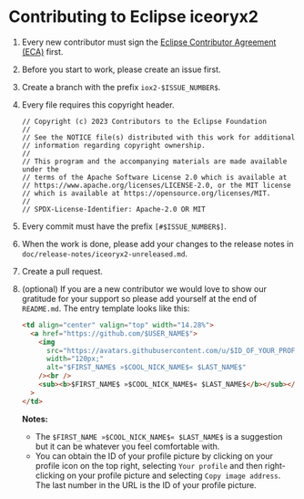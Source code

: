 # Contributing to Eclipse iceoryx2

1. Every new contributor must sign the
   [Eclipse Contributor Agreement (ECA)](https://www.eclipse.org/legal/ECA.php)
   first.
2. Before you start to work, please create an issue first.
3. Create a branch with the prefix `iox2-$ISSUE_NUMBER$`.
4. Every file requires this copyright header.

   ```text
   // Copyright (c) 2023 Contributors to the Eclipse Foundation
   //
   // See the NOTICE file(s) distributed with this work for additional
   // information regarding copyright ownership.
   //
   // This program and the accompanying materials are made available under the
   // terms of the Apache Software License 2.0 which is available at
   // https://www.apache.org/licenses/LICENSE-2.0, or the MIT license
   // which is available at https://opensource.org/licenses/MIT.
   //
   // SPDX-License-Identifier: Apache-2.0 OR MIT
   ```

5. Every commit must have the prefix `[#$ISSUE_NUMBER$]`.
6. When the work is done, please add your changes to the release notes in
   `doc/release-notes/iceoryx2-unreleased.md`.
7. Create a pull request.
8. (optional) If you are a new contributor we would love to show our gratitude
   for your support so please add yourself at the end of `README.md`. The entry
   template looks like this:

   ```html
   <td align="center" valign="top" width="14.28%">
     <a href="https://github.com/$USER_NAME$">
       <img
         src="https://avatars.githubusercontent.com/u/$ID_OF_YOUR_PROFILE_PICTURE$"
         width="120px;"
         alt="$FIRST_NAME$ »$COOL_NICK_NAME$« $LAST_NAME$"
       /><br />
       <sub><b>$FIRST_NAME$ »$COOL_NICK_NAME$« $LAST_NAME$</b></sub></a
     >
   </td>
   ```

   **Notes:**

   * The `$FIRST_NAME »$COOL_NICK_NAME$« $LAST_NAME$` is a suggestion but it can
     be whatever you feel comfortable with.
   * You can obtain the ID of your profile picture by clicking on your profile
     icon on the top right, selecting `Your profile` and then right-clicking on
     your profile picture and selecting `Copy image address`. The last number in
     the URL is the ID of your profile picture.
